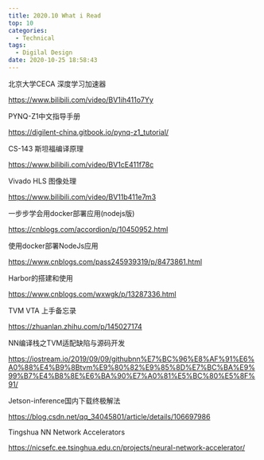 ```yaml
---
title: 2020.10 What i Read
top: 10
categories:
  - Technical
tags:
  - Digilal Design
date: 2020-10-25 18:58:43
---
```


北京大学CECA 深度学习加速器 

https://www.bilibili.com/video/BV1ih411o7Yy

PYNQ-Z1中文指导手册

https://digilent-china.gitbook.io/pynq-z1_tutorial/

CS-143 斯坦福编译原理

https://www.bilibili.com/video/BV1cE411f78c

<!-- more -->

Vivado HLS 图像处理

https://www.bilibili.com/video/BV11b411e7m3

一步步学会用docker部署应用(nodejs版)

https://cnblogs.com/accordion/p/10450952.html

使用docker部署NodeJs应用

https://www.cnblogs.com/pass245939319/p/8473861.html

Harbor的搭建和使用

https://www.cnblogs.com/wxwgk/p/13287336.html

TVM VTA 上手备忘录

https://zhuanlan.zhihu.com/p/145027174

NN编译栈之TVM适配缺陷与源码开发

https://iostream.io/2019/09/09/githubnn%E7%BC%96%E8%AF%91%E6%A0%88%E4%B9%8Btvm%E9%80%82%E9%85%8D%E7%BC%BA%E9%99%B7%E4%B8%8E%E6%BA%90%E7%A0%81%E5%BC%80%E5%8F%91/

Jetson-inference国内下载终极解法

https://blog.csdn.net/qq_34045801/article/details/106697986

Tingshua NN Network Accelerators

https://nicsefc.ee.tsinghua.edu.cn/projects/neural-network-accelerator/